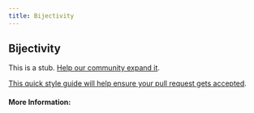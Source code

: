 ```yaml
---
title: Bijectivity
---
```


## Bijectivity

This is a stub. [Help our community expand it](https://github.com/freeCodeCamp/guide-articles/tree/master/articles/Math/Functions/Bijectivity/index.md).

[This quick style guide will help ensure your pull request gets accepted](https://github.com/freeCodeCamp/guide-articles/blob/master/README.md).

<!-- The article goes here, in GitHub-flavored Markdown. Feel free to add YouTube videos, images, and CodePen/JSBin embeds  -->

#### More Information:
<!-- Please add any articles you think might be helpful to read before writing the article -->


